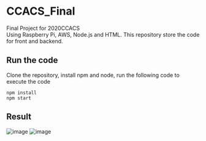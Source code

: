 # CCACS_Final

Final Project for 2020CCACS  
Using Raspberry Pi, AWS, Node.js and HTML. This repository store the code for front and backend. 

## Run the code
Clone the repository, install npm and node, run the following code to execute the code

```
npm install
npm start
```

## Result
![image](https://github.com/csinrn/CCACS_Final/blob/master/readmeImages/node.png=300x200) ![image](https://github.com/csinrn/CCACS_Final/blob/master/readmeImages/html.png=300x200) 
